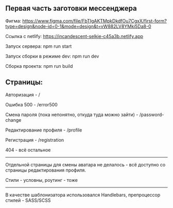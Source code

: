 ## Первая часть заготовки мессенджера

Фигма: https://www.figma.com/file/FbTIgAKTMpkDkdfOu7CgxX/first-form?type=design&node-id=0-1&mode=design&t=vW882LV8YMki5Da8-0

Ссылка с netlify: https://incandescent-selkie-c45a3b.netlify.app

Запуск сервера: npm run start

Запуск сборки в режиме dev: npm run dev

Сборка проекта: npm run build

## Страницы: 

Авторизация - / 

Ошибка 500 - /error500

Смена пароля (пока непонятно, откуда туда можно зайти) - /password-change

Редактирование профиля - /profile 

Регистрация - /registration 

404 - всё остальное

***

Отдельной страницы для смены аватара не делалось - всё доступно со страницы редактирования профиля.

Стили - условны, роутинг - тоже 

***

В качестве шаблонизатора использовался Handlebars, препроцессор стилей - SASS/SCSS
